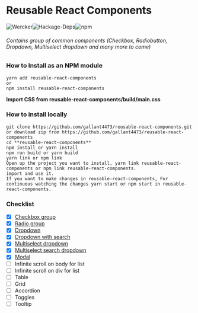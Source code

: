 # Reusable React Components

![Wercker](https://img.shields.io/wercker/ci/wercker/docs.svg)![Hackage-Deps](https://img.shields.io/hackage-deps/v/lens.svg)![npm](https://img.shields.io/npm/l/express.svg)

###### Contains group of common components (Checkbox, Radiobutton, Dropdown, Multiselect dropdown and many more to come)

### How to Install as an NPM module
```shell
yarn add reusable-react-components
or
npm install reusable-react-components
```
**Import CSS from reusable-react-components/build/main.css**

### How to install locally
```
git clone https://github.com/gallant4473/reusable-react-components.git or download zip from https://github.com/gallant4473/reusable-react-components
cd **reusable-react-components**
npm install or yarn install
npm run build or yarn build
yarn link or npm link
Open up the project you want to install, yarn link reusable-react-components or npm link reusable-react-components.
import and use it.
If you want to make changes in reusable-react-components, For continuous watching the changes yarn start or npm start in reusable-react-components.
```
### Checklist


* [x] [Checkbox group](https://github.com/gallant4473/reusable-react-components/blob/master/src/components/CheckboxGroup)
* [x] [Radio group](https://github.com/gallant4473/reusable-react-components/blob/master/src/components/RadioGroup)
* [x] [Dropdown](https://github.com/gallant4473/reusable-react-components/blob/master/src/components/Dropdown)
* [x] [Dropdown with search](https://github.com/gallant4473/reusable-react-components/blob/master/src/components/Dropdown)
* [x] [Multiselect dropdown](https://github.com/gallant4473/reusable-react-components/blob/master/src/components/MultiSelectDropdown)
* [x] [Multiselect search dropdown](https://github.com/gallant4473/reusable-react-components/blob/master/src/components/MultiSelectDropdown)
* [x] [Modal](https://github.com/gallant4473/reusable-react-components/blob/master/src/components/Modal)
* [ ] Infinite scroll on body for list
* [ ] Infinite scroll on div for list
* [ ] Table
* [ ] Grid
* [ ] Accordion
* [ ] Toggles
* [ ] Tooltip
